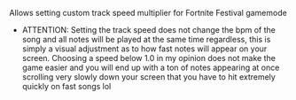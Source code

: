 Allows setting custom track speed multiplier for Fortnite Festival gamemode

- ATTENTION: 
    Setting the track speed does not change the bpm of the song and all notes will be played at the same time regardless, this is simply a visual adjustment as to how fast notes will appear on your screen.
    Choosing a speed below 1.0 in my opinion does not make the game easier and you will end up with a ton of notes appearing at once scrolling very slowly down your screen that you have to hit extremely quickly on fast songs lol
